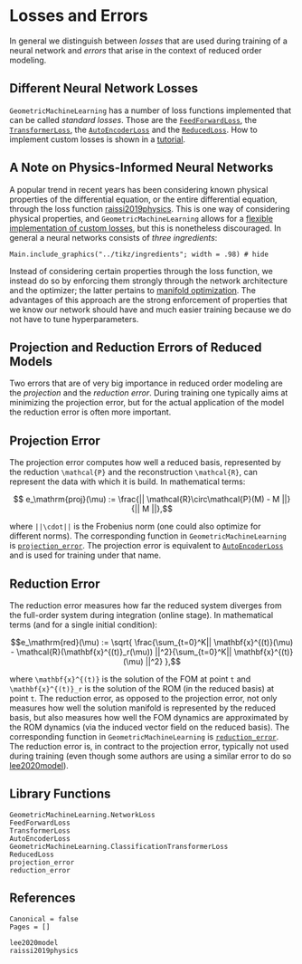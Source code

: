 # Losses and Errors

In general we distinguish between *losses* that are used during training of a neural network and *errors* that arise in the context of reduced order modeling. 

## Different Neural Network Losses

`GeometricMachineLearning` has a number of loss functions implemented that can be called *standard losses*. Those are the [`FeedForwardLoss`](@ref), the [`TransformerLoss`](@ref), the [`AutoEncoderLoss`](@ref) and the [`ReducedLoss`](@ref). How to implement custom losses is shown in a [tutorial](@ref "Adjusting the Loss Function").

## A Note on Physics-Informed Neural Networks

A popular trend in recent years has been considering known physical properties of the differential equation, or the entire differential equation, through the loss function [raissi2019physics](@cite). This is one way of considering physical properties, and `GeometricMachineLearning` allows for a [flexible implementation of custom losses](@ref "Adjusting the Loss Function"), but this is nonetheless discouraged. In general a neural networks consists of *three ingredients*:

```@example
Main.include_graphics("../tikz/ingredients"; width = .98) # hide
```

Instead of considering certain properties through the loss function, we instead do so by enforcing them strongly through the network architecture and the optimizer; the latter pertains to [manifold optimization](@ref "Generalization to Homogeneous Spaces"). The advantages of this approach are the strong enforcement of properties that we know our network should have and much easier training because we do not have to tune hyperparameters. 


## Projection and Reduction Errors of Reduced Models

Two errors that are of very big importance in reduced order modeling are the *projection* and the *reduction error*. During training one typically aims at minimizing the projection error, but for the actual application of the model the reduction error is often more important.

## Projection Error 

The projection error computes how well a reduced basis, represented by the reduction ``\mathcal{P}`` and the reconstruction ``\mathcal{R}``, can represent the data with which it is build. In mathematical terms: 

```math
    e_\mathrm{proj}(\mu) := \frac{|| \mathcal{R}\circ\mathcal{P}(M) - M ||}{|| M ||},
```
where ``||\cdot||`` is the Frobenius norm (one could also optimize for different norms). The corresponding function in `GeometricMachineLearning` is [`projection_error`](@ref). The projection error is equivalent to [`AutoEncoderLoss`](@ref) and is used for training under that name.

## Reduction Error

The reduction error measures how far the reduced system diverges from the full-order system during integration (online stage). In mathematical terms (and for a single initial condition): 

```math
e_\mathrm{red}(\mu) := \sqrt{
    \frac{\sum_{t=0}^K|| \mathbf{x}^{(t)}(\mu) - \mathcal{R}(\mathbf{x}^{(t)}_r(\mu)) ||^2}{\sum_{t=0}^K|| \mathbf{x}^{(t)}(\mu) ||^2}
},
```
where ``\mathbf{x}^{(t)}`` is the solution of the FOM at point ``t`` and ``\mathbf{x}^{(t)}_r`` is the solution of the ROM (in the reduced basis) at point ``t``. The reduction error, as opposed to the projection error, not only measures how well the solution manifold is represented by the reduced basis, but also measures how well the FOM dynamics are approximated by the ROM dynamics (via the induced vector field on the reduced basis). The corresponding function in `GeometricMachineLearning` is [`reduction_error`](@ref). The reduction error is, in contract to the projection error, typically not used during training (even though some authors are using a similar error to do so [lee2020model](@cite)).

## Library Functions

```@docs
GeometricMachineLearning.NetworkLoss
FeedForwardLoss
TransformerLoss
AutoEncoderLoss
GeometricMachineLearning.ClassificationTransformerLoss
ReducedLoss
projection_error
reduction_error
```

## References

```@bibliography
Canonical = false
Pages = []

lee2020model
raissi2019physics
```